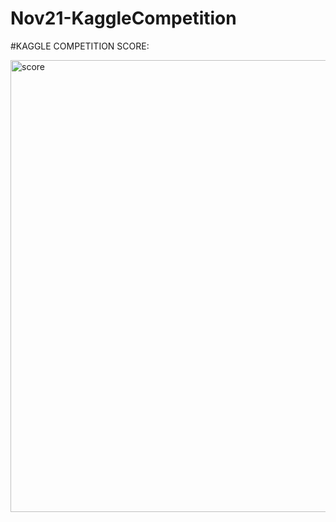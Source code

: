 # Nov21-KaggleCompetition

#KAGGLE COMPETITION SCORE:


<img width="723" alt="score" src="https://user-images.githubusercontent.com/91969204/144361858-740a7ac1-400b-4572-b222-41aba4ba5432.PNG">






